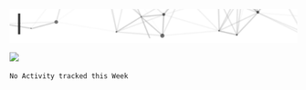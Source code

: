 [<img src="https://raw.githubusercontent.com/KannaDev/KannaDev/main/intro.gif" alt="👋 Hi there! I'm Kanna." title="👋 Hi there! I'm Kanna"/>](https://github.com/KannaDev/)


<img height="180em" src="https://github-readme-stats.vercel.app/api?username=Kanna&show_icons=true&hide_border=true&&count_private=true&include_all_commits=true" />

<!--START_SECTION:waka-->
```text
No Activity tracked this Week
```
<!--END_SECTION:waka-->
